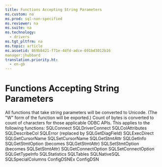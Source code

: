 ```yaml
---
title: Functions Accepting String Parameters
ms.custom: na
ms.prod: sql-non-specified
ms.reviewer: na
ms.suite: na
ms.technology: 
  - drivers
ms.tgt_pltfrm: na
ms.topic: article
ms.assetid: 869b8421-f71e-4dfd-adce-691bd3012b16
manager:jhubbard
translation.priority.ht: 
  - en-gb
---
```

# Functions Accepting String Parameters
<?xml version="1.0" encoding="utf-8"?>
<developerConceptualDocument xmlns="http://ddue.schemas.microsoft.com/authoring/2003/5" xmlns:xlink="http://www.w3.org/1999/xlink" xmlns:xsi="http://www.w3.org/2001/XMLSchema-instance" xsi:schemaLocation="http://ddue.schemas.microsoft.com/authoring/2003/5 http://dduestorage.blob.core.windows.net/ddueschema/developer.xsd">
  <introduction>
    <para>All functions that take string parameters will be converted to Unicode. (The "W" form of the function will be exported.) Count of bytes is converted to count of characters for those applicable ODBC APIs. This applies to the following functions:  </para>
    <list class="bullet">
      <listItem>
        <para>             <legacyBold>SQLConnect</legacyBold>           </para>
      </listItem>
      <listItem>
        <para>             <legacyBold>SQLDriverConnect</legacyBold>           </para>
      </listItem>
      <listItem>
        <para>             <legacyBold>SQLColAttributes</legacyBold>           </para>
      </listItem>
      <listItem>
        <para>             <legacyBold>SQLDescribeCol</legacyBold>           </para>
      </listItem>
      <listItem>
        <para>             <legacyBold>SQLError</legacyBold> (replaced by <legacyBold>SQLGetDiagField</legacyBold>)</para>
      </listItem>
      <listItem>
        <para>             <legacyBold>SQLExecDirect</legacyBold>           </para>
      </listItem>
      <listItem>
        <para>             <legacyBold>SQLGetCursorName</legacyBold>           </para>
      </listItem>
      <listItem>
        <para>             <legacyBold>SQLSetCursorName</legacyBold>           </para>
      </listItem>
      <listItem>
        <para>             <legacyBold>SQLGetStmtAttr</legacyBold>           </para>
      </listItem>
      <listItem>
        <para>             <legacyBold>SQLGetInfo</legacyBold>           </para>
      </listItem>
      <listItem>
        <para>             <legacyBold>SQLGetStmtOption</legacyBold> (becomes <legacyBold>SQLGetStmtAttr</legacyBold>)</para>
      </listItem>
      <listItem>
        <para>             <legacyBold>SQLSetStmtOption</legacyBold> (becomes <legacyBold>SQLSetStmtAttr</legacyBold>)</para>
      </listItem>
      <listItem>
        <para>             <legacyBold>SQLGetConnectOption</legacyBold>           </para>
      </listItem>
      <listItem>
        <para>             <legacyBold>SQLSetConnectOption</legacyBold>           </para>
      </listItem>
      <listItem>
        <para>             <legacyBold>SQLGetTypeInfo</legacyBold>           </para>
      </listItem>
      <listItem>
        <para>             <legacyBold>SQLStatistics</legacyBold>           </para>
      </listItem>
      <listItem>
        <para>             <legacyBold>SQLTables</legacyBold>           </para>
      </listItem>
      <listItem>
        <para>             <legacyBold>SQLNativeSQL</legacyBold>           </para>
      </listItem>
      <listItem>
        <para>             <legacyBold>SQLSpecialColumns</legacyBold>           </para>
      </listItem>
      <listItem>
        <para>             <legacyBold>ConfigDSNEx</legacyBold>           </para>
      </listItem>
      <listItem>
        <para>             <legacyBold>ConfigDSN</legacyBold>           </para>
      </listItem>
    </list>
  </introduction>
  <relatedTopics />
</developerConceptualDocument>